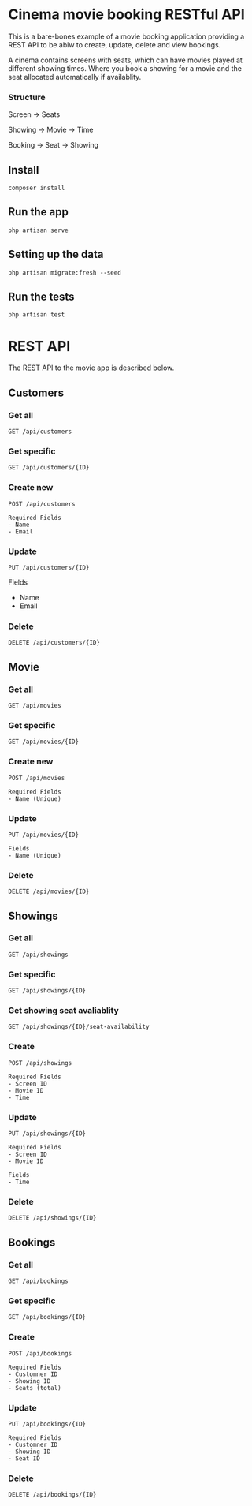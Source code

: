 # Cinema movie booking RESTful API

This is a bare-bones example of a movie booking application providing a REST API to be ablw to create, update, delete and view bookings.


A cinema contains screens with seats, which can have movies played at different showing times.
Where you book a showing for a movie and the seat allocated automatically if availablity.

### Structure

Screen
  -> Seats

Showing
  -> Movie
  -> Time

Booking
  -> Seat
  -> Showing


## Install

    composer install

## Run the app

    php artisan serve

## Setting up the data

    php artisan migrate:fresh --seed

## Run the tests

    php artisan test



# REST API

The REST API to the movie app is described below.


## Customers

### Get all

`GET /api/customers`

### Get specific

`GET /api/customers/{ID}`

### Create new

`POST /api/customers`

```
Required Fields
- Name
- Email
```

### Update

`PUT /api/customers/{ID}`

Fields
- Name
- Email

### Delete

`DELETE /api/customers/{ID}`



## Movie

### Get all

`GET /api/movies`

### Get specific

`GET /api/movies/{ID}`

### Create new

`POST /api/movies`

```
Required Fields
- Name (Unique)
```

### Update

`PUT /api/movies/{ID}`

```
Fields
- Name (Unique)
```

### Delete

`DELETE /api/movies/{ID}`



## Showings

### Get all

`GET /api/showings`

### Get specific

`GET /api/showings/{ID}`

### Get showing seat avaliablity

`GET /api/showings/{ID}/seat-availability`

### Create

`POST /api/showings`

```
Required Fields
- Screen ID
- Movie ID
- Time
```

### Update

`PUT /api/showings/{ID}`

```
Required Fields
- Screen ID
- Movie ID

Fields
- Time
```

### Delete

`DELETE /api/showings/{ID}`



## Bookings

### Get all

`GET /api/bookings`

### Get specific

`GET /api/bookings/{ID}`

### Create

`POST /api/bookings`

```
Required Fields
- Customner ID
- Showing ID
- Seats (total)
```


### Update

`PUT /api/bookings/{ID}`

```
Required Fields
- Customner ID
- Showing ID
- Seat ID
```

### Delete

`DELETE /api/bookings/{ID}`

